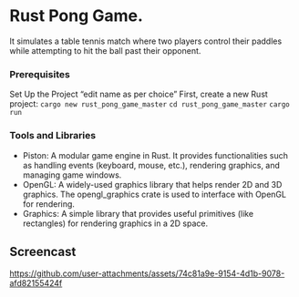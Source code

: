 # Rust Pong Game.
It simulates a table tennis match where two players control their paddles while attempting to hit the ball past their opponent.

### Prerequisites
Set Up the Project “edit name as per choice”
First, create a new Rust project:
`cargo new rust_pong_game_master`
`cd rust_pong_game_master`
`cargo run` 

### Tools and Libraries
*	Piston: A modular game engine in Rust. It provides functionalities such as handling events (keyboard, mouse, etc.), rendering graphics, and managing game windows.
*	OpenGL: A widely-used graphics library that helps render 2D and 3D graphics. The opengl_graphics crate is used to interface with OpenGL for rendering.
*	Graphics: A simple library that provides useful primitives (like rectangles) for rendering graphics in a 2D space.

## Screencast
https://github.com/user-attachments/assets/74c81a9e-9154-4d1b-9078-afd82155424f

